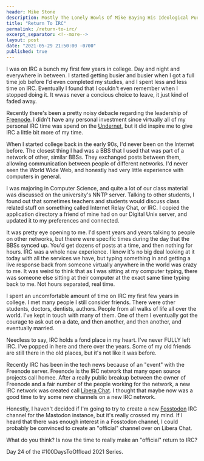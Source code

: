```yaml
---
header: Mike Stone
description: Mostly The Lonely Howls Of Mike Baying His Ideological Purity At The Moon
title: "Return To IRC"
permalink: /return-to-irc/
excerpt_separator: <!--more-->
layout: post
date: "2021-05-29 21:50:00 -0700"
published: true
---
```


I was on IRC a bunch my first few years in college. Day and night and everywhere in between.  I started getting busier and busier when I got a full time job before I'd even completed my studies, and I spent less and less time on IRC. Eventually I found that I couldn't even remember when I stopped doing it. It wwas never a concious choice to leave, it just kind of faded away.

Recently there's been a pretty noisy debacle regarding the leadership of [Freenode](https://freenode.net). I didn't have any personal investment since virtually all of my personal IRC time was spend on the [Undernet](https://www.undernet.org), but it did inspire me to give IRC a little bit more of my time.

<!--more-->

When I started college back in the early 90s, I'd never been on the Internet before. The closest thing I had was a BBS that I used that was part of a network of other, similar BBSs. They exchanged posts between them, allowing communication between people of different networks. I'd never seen the World Wide Web, and honestly had very little experience with computers in general.

I was majoring in Computer Science, and quite a lot of our class material was discussed on the university's NNTP server. Talking to other students, I found out that sometimes teachers and students would discuss class related stuff on something called Internet Relay Chat, or IRC. I copied the application directory a friend of mine had on our Digital Unix server, and updated it to my preferences and connected. 

It was pretty eye opening to me. I'd spent years and years talking to people on other networks, but theere were specific times during the day that the BBSs synced up. You'd get dozens of posts at a time, and then nothing for hours. IRC was a whole new experience. I know it's no big deal looking at it today with all the services we have, but typing something in and getting a live response back from someone virtually anywhere in the world was crazy to me. It was weird to think that as I was sitting at my computer typing, there was someone else sitting at their computer at the exact same time typing back to me. Not hours separated, real time. 

I spent an uncomfortable amount of time on IRC my first few years in college. I met many people I still consider friends. There were other students, doctors, dentists, authors. People from all walks of life all over the world. I've kept in touch with many of them. One of them I eventually got the courage to ask out on a date, and then another, and then another, and eventually married. 

Needless to say, IRC holds a fond place in my heart. I've never FULLY left IRC. I've popped in here and there over the years. Some of my old friends are still there in the old places, but it's not like it was before.

Recently IRC has been in the tech news because of an "event" with the Freenode server. Freenode is the IRC network that many open source projects call homee. After a really public breakup between the owner of Freenode and a fair number of the people working for the network, a new IRC network was created call [Libera Chat](https://libera.chat). I thought that maybe now was a good time to try some new channels on a new IRC network. 

Honestly, I haven't decided if I'm going to try to create a new [Fosstodon](https://fosstodon.org) IRC channel for the Mastodon instance, but it's really crossed my mind. If I heard that there was enough interest in a Fosstodon channel, I could probably be convinced to create an "official" channel over on Libera Chat.

What do you think? Is now the time to really make an "official" return to IRC? 

Day 24 of the #100DaysToOffload 2021 Series.
